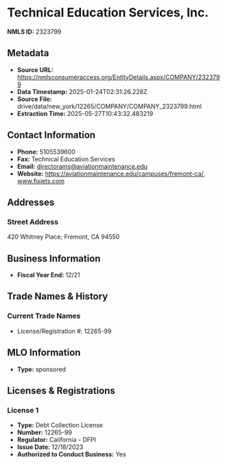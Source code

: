 # Technical Education Services, Inc.

**NMLS ID:** 2323799

## Metadata
- **Source URL:** https://nmlsconsumeraccess.org/EntityDetails.aspx/COMPANY/2323799
- **Data Timestamp:** 2025-01-24T02:31:26.228Z
- **Source File:** drive/data/new_york/12265/COMPANY/COMPANY_2323799.html
- **Extraction Time:** 2025-05-27T10:43:32.483219

## Contact Information
- **Phone:** 5105539600
- **Fax:** Technical Education Services
- **Email:** directorams@aviationmaintenance.edu
- **Website:** https://aviationmaintenance.edu/campuses/fremont-ca/, www.fixjets.com

## Addresses
### Street Address
420 Whitney Place; Fremont, CA 94550

## Business Information
- **Fiscal Year End:** 12/21

## Trade Names & History
### Current Trade Names
- License/Registration #: 12265-99

## MLO Information
- **Type:** sponsored

## Licenses & Registrations

### License 1
- **Type:** Debt Collection License
- **Number:** 12265-99
- **Regulator:** California - DFPI
- **Issue Date:** 12/18/2023
- **Authorized to Conduct Business:** Yes
